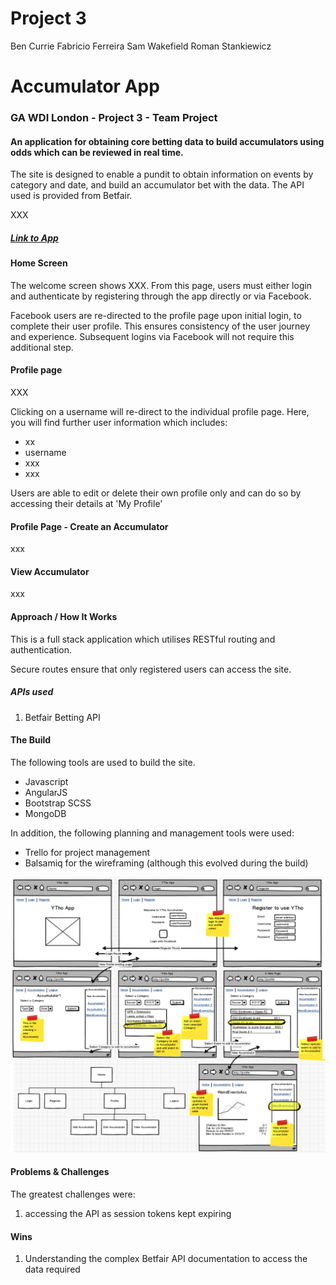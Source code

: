 # Project 3
Ben Currie
Fabricio Ferreira
Sam Wakefield
Roman Stankiewicz

# Accumulator App

### GA WDI London - Project 3 - Team Project

#### An application for obtaining core betting data to build accumulators using odds which can be reviewed in real time.

The site is designed to enable a pundit to obtain information on events by category and date, and build an accumulator bet with the data.  The API used is provided from Betfair.

XXX

##### [Link to App](https://powerful-mountain-XXXXX.herokuapp.com/)

#### Home Screen

The welcome screen shows XXX.  From this page, users must either login and authenticate by registering through the app directly or via Facebook.

<!-- //Check this -->
Facebook users are re-directed to the profile page upon initial login, to complete their user profile.  This ensures consistency of the user journey and experience.
Subsequent logins via Facebook will not require this additional step.

#### Profile page

XXX

<!-- ![](./src/assets/images/CR_UserIndex.png) INSERT IMAGES HERE -->

Clicking on a username will re-direct to the individual profile page.  Here, you will find further user information which includes:

* xx
* username
* xxx
* xxx

Users are able to edit or delete their own profile only and can do so by accessing their details at 'My Profile'

#### Profile Page - Create an Accumulator

xxx

#### View Accumulator

xxx

#### Approach / How It Works

This is a full stack application which utilises RESTful routing and authentication.

Secure routes ensure that only registered users can access the site.

##### APIs used

1. Betfair Betting API

#### The Build

The following tools are used to build the site.

* Javascript
* AngularJS
* Bootstrap SCSS
* MongoDB

In addition, the following planning and management tools were used:

* Trello for project management
* Balsamiq for the wireframing (although this evolved during the build)

![](./src/images/P3_BalsamiqAll.png)

#### Problems & Challenges

The greatest challenges were:

1. accessing the API as session tokens kept expiring

#### Wins

1. Understanding the complex Betfair API documentation to access the data required
